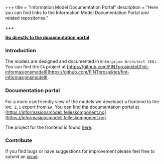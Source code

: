+++
title = "Information Model Documentation Portal"
description = "Here you can find links to the Information Model Documentation Portal and related repositories."

+++

<b>[Go directly to the documentation portal](https://github.com/FINTprosjektet/fint-informasjonsmodell-documentation) <i class="fa fa-book" aria-hidden="true"></i></b>

### Introduction
The models are designed and documented in `Enterprise Architect (EA)`. You can find the `EA` project at [https://github.com/FINTprosjektet/fint-informasjonsmodell](https://github.com/FINTprosjektet/fint-informasjonsmodell). 

### Documentation portal
For a more userfriendly view of the models we developet a frontend to the `XMI 2.1` export from `EA`. You can find the documentation portal at [https://informasjonsmodell.felleskomponent.no](https://informasjonsmodell.felleskomponent.no).

The project for the frontend is found [here](https://github.com/FINTprosjektet/fint-informasjonsmodell-documentation).

### Contribute
If you find bugs or have suggestions for improvement please feel free to submit an [issue](https://github.com/FINTprosjektet/fint-informasjonsmodell/issues).

